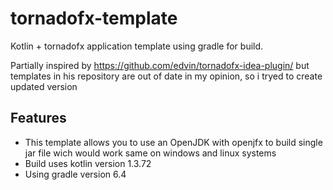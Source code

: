 # tornadofx-template
Kotlin + tornadofx application template using gradle for build.

Partially inspired by https://github.com/edvin/tornadofx-idea-plugin/ but templates in his repository are out of date in my opinion, so i tryed to create updated version

## Features
  * This template allows you to use an OpenJDK with openjfx to build single jar file wich would work same on windows and linux systems
  * Build uses kotlin version 1.3.72
  * Using gradle version 6.4
